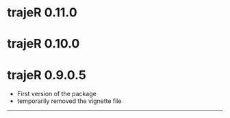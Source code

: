 # trajeR 0.11.0

# trajeR 0.10.0

# trajeR 0.9.0.5

- First version of the package
- temporarily removed the vignette file
---
